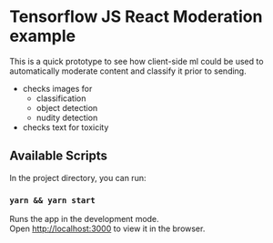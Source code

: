 # Tensorflow JS React Moderation example

This is a quick prototype to see how client-side ml could be used to automatically moderate content and classify it prior to sending.

- checks images for
  - classification
  - object detection
  - nudity detection
- checks text for toxicity

## Available Scripts

In the project directory, you can run:

### `yarn && yarn start`

Runs the app in the development mode.\
Open [http://localhost:3000](http://localhost:3000) to view it in the browser.


